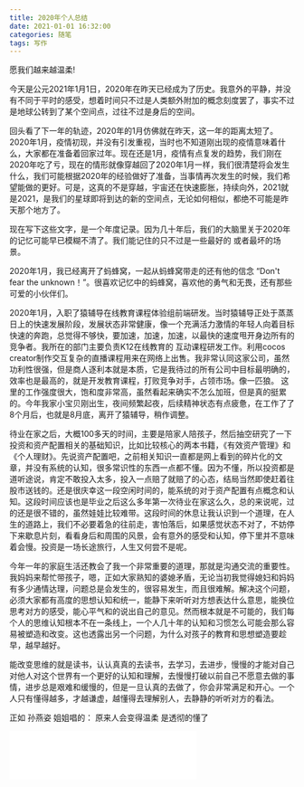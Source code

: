 ```yaml
---
title: 2020年个人总结
date: 2021-01-01 16:32:00
categories: 随笔
tags: 写作
---
```


愿我们越来越温柔!

<!-- more -->

  今天是公元2021年1月1日，2020年在昨天已经成为了历史。我意外的平静，并没有不同于平时的感受，想着时间只不过是人类额外附加的概念刻度罢了，事实不过是地球公转到了某个空间点，过往不过是身后的空间。

  回头看了下一年的轨迹，2020年的1月仿佛就在昨天，这一年的距离太短了。2020年1月，疫情初现，并没有引发重视，当时也不知道刚出现的疫情意味着什么，大家都在准备着回家过年。现在还是1月，疫情有点复发的趋势，我们刚在2020年吃了亏，现在的情形就像穿越回了2020年1月一样，我们很清楚将会发生什么，我们可能根据2020年的经验做好了准备，当事情再次发生的时候，我们希望能做的更好。可是，这真的不是穿越，宇宙还在快速膨胀，持续向外，2021就是2021，是我们的星球即将到达的新的空间点，无论如何相似，都绝不可能是昨天那个地方了。

  现在写下这些文字，是一个年度记录。因为几十年后，我们的大脑里关于2020年的记忆可能早已模糊不清了。我们能记住的只不过是一些最好的 或者最坏的场景。

  2020年1月，我已经离开了蚂蜂窝，一起从蚂蜂窝带走的还有他的信念 “Don't fear the unknown！”。很喜欢记忆中的蚂蜂窝，喜欢他的勇气和无畏，还有那些可爱的小伙伴们。

  2020年1月，入职了猿辅导在线教育课程体验组前端研发。当时猿辅导正处于蒸蒸日上的快速发展阶段，发展状态非常健康，像一个充满活力激情的年轻人向着目标快速的奔跑，总觉得不够快，要加速，加速，加速，以最快的速度甩开身边所有的竞争者。我所在的部门主要负责K12在线教育的 互动课程研发工作。利用cocos creator制作交互复杂的直播课程用来在网络上出售。我非常认同这家公司，虽然功利性很强，但是商人逐利本就是本质，它是我待过的所有公司中目标最明确的，效率也是最高的，就是开发教育课程，打败竞争对手，占领市场。像一匹狼。 这里的工作强度很大，饱和度非常高，虽然看起来确实不怎么加班，但是真的挺累的。今年我家小宝贝刚出生，夜间频繁起夜，后续精神状态有点疲惫，在工作了了8个月后，也就是8月底，离开了猿辅导，稍作调整。

  待业在家之后，大概100多天的时间，主要是陪家人陪孩子，然后抽空研究了一下投资和资产配置相关的基础知识，比如比较核心的两本书籍，《有效资产管理》和《个人理财》。先说资产配置吧，之前相关知识一直都是网上看到的碎片化的文章，并没有系统的认知，很多常识性的东西一点都不懂。因为不懂，所以投资都是道听途说，肯定不敢投入太多，投入一点赔了就赔了的心态，结局当然即使赶着往股市送钱的。还是很庆幸这一段空闲时间的，能系统的对于资产配置有点概念和认知。这段时间应该也是毕业之后这么多年第一次待业在家这么久，总的来说呢，过的还是很不错的，虽然娃娃比较难带。这段时间的休息让我认识到一个道理，在人生的道路上，我们不必要着急的往前走，害怕落后，如果感觉状态不对了，不妨停下来歇息片刻，看看身后和周围的风景，会有意外的感受和认知，停下里并不意味着会慢。投资是一场长途旅行，人生又何尝不是呢。

  今年一年的家庭生活还教会了我一个非常重要的道理，那就是沟通交流的重要性。我妈妈来帮忙带孩子，嗯，正如大家熟知的婆媳矛盾，无论当初我觉得媳妇和妈妈有多少通情达理，问题总是会发生的，很容易发生，而且很难解。解决这个问题，必须大家都有高度的思想认知和统一，能静下来听听对方想表达什么意思，能换位思考对方的感受，能心平气和的说出自己的意见。然而根本就是不可能的，我们每个人的思维认知根本不在一条线上，一个人几十年的认知和习惯怎么可能会那么容易被塑造和改变。这也透露出另一个问题，为什么对孩子的教育和思想塑造要趁早，越早越好。 

  能改变思维的就是读书，认认真真的去读书，去学习，去进步，慢慢的才能对自己对他人对这个世界有一个更好的认知和理解，去慢慢打破以前自己不愿意去做的事情，进步总是艰难和缓慢的，但是一旦认真的去做了，你会非常满足和开心。一个人只有懂得越多，才越谦虚，越懂得去理解别人，去静静的听听对方的看法。

  正如 孙燕姿 姐姐唱的： 原来人会变得温柔 是透彻的懂了

  <iframe frameborder="no" border="0" marginwidth="0" marginheight="0" width=330 height=86 src="//music.163.com/outchain/player?type=2&id=33419432&auto=1&height=66"></iframe>

